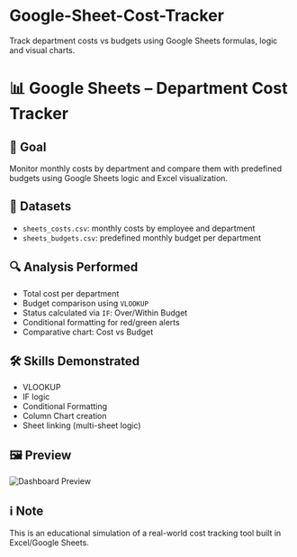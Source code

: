 # Google-Sheet-Cost-Tracker
Track department costs vs budgets using Google Sheets formulas, logic and visual charts.
# 📊 Google Sheets – Department Cost Tracker

## 🧠 Goal
Monitor monthly costs by department and compare them with predefined budgets using Google Sheets logic and Excel visualization.

## 📁 Datasets
- `sheets_costs.csv`: monthly costs by employee and department
- `sheets_budgets.csv`: predefined monthly budget per department

## 🔍 Analysis Performed
- Total cost per department
- Budget comparison using `VLOOKUP`
- Status calculated via `IF`: Over/Within Budget
- Conditional formatting for red/green alerts
- Comparative chart: Cost vs Budget

## 🛠 Skills Demonstrated
- VLOOKUP
- IF logic
- Conditional Formatting
- Column Chart creation
- Sheet linking (multi-sheet logic)

## 🖼 Preview
![Dashboard Preview](./dashboard_preview.png)

## ℹ️ Note
This is an educational simulation of a real-world cost tracking tool built in Excel/Google Sheets.
